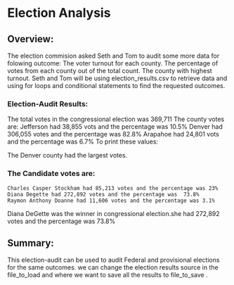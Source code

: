 # Election Analysis

## Overview:

The election commision asked Seth and Tom to audit some more data for folowing outcome:
	The voter turnout for each county.
	The percentage of votes from each county out of the total 	count.
	The county with highest turnout.
Seth and Tom will be using election_results.csv to retrieve data and using for loops and conditional statements to find the requested outcomes.

### Election-Audit Results:

The total votes in the congressional election was 369,711
The county votes are:
	Jefferson had 38,855 vots and the percentage was 10.5%
	Denver had 306,055 votes and the percentage was 82.8%
	Arapahoe had 24,801 vots and the percentage was 6.7%
	To print these values:
	 
The Denver county had the largest votes. 
 
### The Candidate votes are:
	Charles Casper Stockham had 85,213 votes and the percentage was 23%
	Diana Degette had 272,892 votes and the percentage was 	73.8%
	Raymon Anthony Doanne had 11,606 votes and the percentage was 3.1%
	 
Diana DeGette was the winner in congressional election.she had 272,892 votes and the percentage was 73.8%	

## Summary:

This election-audit can be used to audit Federal and provisional elections for the same outcomes. we can change the election results source in the file_to_load and where we want to save all the results to file_to_save .
